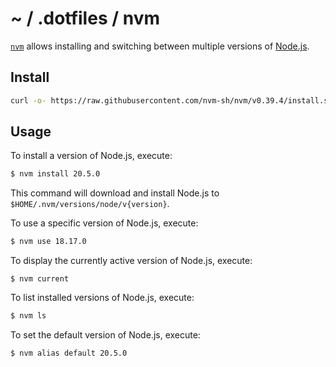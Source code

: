 # ~ / .dotfiles / nvm

[`nvm`](https://github.com/nvm-sh/nvm) allows installing and switching between
multiple versions of [Node.js](https://nodejs.org/).

## Install

```sh
curl -o- https://raw.githubusercontent.com/nvm-sh/nvm/v0.39.4/install.sh | bash
```

## Usage

To install a version of Node.js, execute:

```sh
$ nvm install 20.5.0
```

This command will download and install Node.js to `$HOME/.nvm/versions/node/v{version}`.

To use a specific version of Node.js, execute:

```sh
$ nvm use 18.17.0
```

To display the currently active version of Node.js, execute:

```
$ nvm current
```

To list installed versions of Node.js, execute:

```sh
$ nvm ls
```

To set the default version of Node.js, execute:

```sh
$ nvm alias default 20.5.0
```

